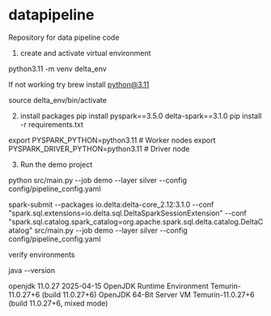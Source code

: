 # datapipeline
Repository for data pipeline code 

1. create and activate virtual environment

python3.11 -m venv delta_env

If not working try 
brew install python@3.11

source delta_env/bin/activate  

2. install packages 
pip install pyspark==3.5.0 delta-spark==3.1.0
pip install -r requirements.txt

export PYSPARK_PYTHON=python3.11       # Worker nodes
export PYSPARK_DRIVER_PYTHON=python3.11  # Driver node


3. Run the demo project

python src/main.py --job demo --layer silver --config config/pipeline_config.yaml

spark-submit     --packages io.delta:delta-core_2.12:3.1.0   --conf "spark.sql.extensions=io.delta.sql.DeltaSparkSessionExtension"   --conf "spark.sql.catalog.spark_catalog=org.apache.spark.sql.delta.catalog.DeltaCatalog"    src/main.py --job demo --layer silver --config config/pipeline_config.yaml

verify environments 

java --version

openjdk 11.0.27 2025-04-15
OpenJDK Runtime Environment Temurin-11.0.27+6 (build 11.0.27+6)
OpenJDK 64-Bit Server VM Temurin-11.0.27+6 (build 11.0.27+6, mixed mode)

